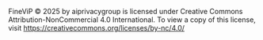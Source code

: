 FineViP © 2025 by aiprivacygroup is licensed under Creative Commons Attribution-NonCommercial 4.0 International. To view a copy of this license, visit https://creativecommons.org/licenses/by-nc/4.0/
